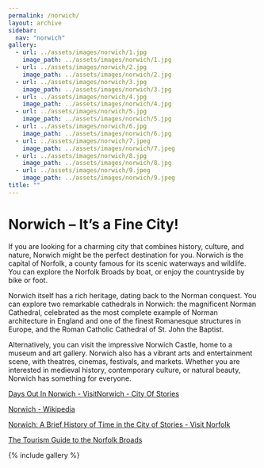 ```yaml
---
permalink: /norwich/
layout: archive
sidebar:
  nav: "norwich"
gallery:
  - url: ../assets/images/norwich/1.jpg
    image_path: ../assets/images/norwich/1.jpg
  - url: ../assets/images/norwich/2.jpg
    image_path: ../assets/images/norwich/2.jpg
  - url: ../assets/images/norwich/3.jpg
    image_path: ../assets/images/norwich/3.jpg
  - url: ../assets/images/norwich/4.jpg
    image_path: ../assets/images/norwich/4.jpg
  - url: ../assets/images/norwich/5.jpg
    image_path: ../assets/images/norwich/5.jpg
  - url: ../assets/images/norwich/6.jpg
    image_path: ../assets/images/norwich/6.jpg
  - url: ../assets/images/norwich/7.jpeg
    image_path: ../assets/images/norwich/7.jpeg
  - url: ../assets/images/norwich/8.jpg
    image_path: ../assets/images/norwich/8.jpg
  - url: ../assets/images/norwich/9.jpeg
    image_path: ../assets/images/norwich/9.jpeg
title: ""
---
```

# Norwich – It’s a Fine City!

If you are looking for a charming city that combines history, culture, and nature, Norwich might be the perfect destination for you. Norwich is the capital of Norfolk, a county famous for its scenic waterways and wildlife. You can explore the Norfolk Broads by boat, or enjoy the countryside by bike or foot. 

Norwich itself has a rich heritage, dating back to the Norman conquest. You can explore two remarkable cathedrals in Norwich: the magnificent Norman Cathedral, celebrated as the most complete example of Norman architecture in England and one of the finest Romanesque structures in Europe, and the Roman Catholic Cathedral of St. John the Baptist. 

Alternatively, you can visit the impressive Norwich Castle, home to a museum and art gallery. Norwich also has a vibrant arts and entertainment scene, with theatres, cinemas, festivals, and markets. Whether you are interested in medieval history, contemporary culture, or natural beauty, Norwich has something for everyone.

[Days Out In Norwich - VisitNorwich - City Of Stories](https://www.visitnorwich.co.uk/)

[Norwich - Wikipedia](https://en.wikipedia.org/wiki/Norwich#:~:text=Norwich%20(/%20%CB%88%20n%20%C9%92r%20%C9%AA%20d%CA%92,-%C9%AA%20t%CA%83%20/%20%E2%93%98))

[Norwich: A Brief History of Time in the City of Stories - Visit Norfolk](https://www.visitnorfolk.co.uk/post/norwich-a-brief-history-of-time-in-the-city-of-stories#:~:text=Norwich%20is%20the%20only%20city%20in%20an%20English%20National%20Park,)

[The Tourism Guide to the Norfolk Broads](https://www.norfolkbroads.com/)

{% include gallery %}
